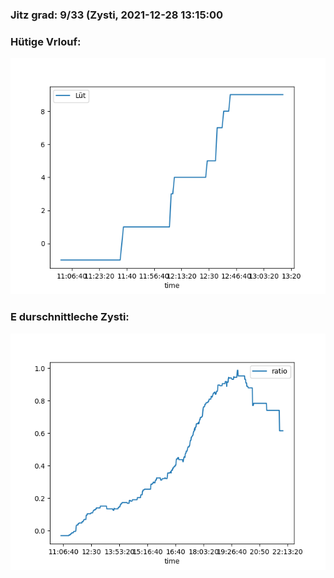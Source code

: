### Jitz grad: 9/33 (Zysti, 2021-12-28 13:15:00

### Hütige Vrlouf:
![Graph](Today.png)

### E durschnittleche Zysti:
![Graph](Zysti.png)